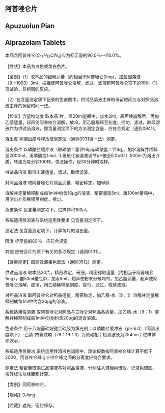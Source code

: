 ## 阿普唑仑片

## Apuzuolun Pian

## Alprazolam Tablets

本品含阿普唑仑$(C_{17}H_{13}ClN_{4})$应为标示量的90.0％～110.0%。

【性状】本品为白色或类白色片。

【鉴别】（1）取本品的细粉适量（约相当于阿普唑仑2mg），加盐酸溶液（9→1000）3ml，振摇使阿普唑仑溶解，滤过，滤液照阿普唑仑项下的鉴别（1）项试验，显相同的反应。

（2）在含量测定项下记录的色谱图中，供试品溶液主峰的保留时间应与对照品溶液主峰的保留时间一致。

【检查】含量均匀度 取本品1片，置20ml量瓶中，加水2ml，超声使崩解后，再加乙腈适量，超声使阿普唑仑溶解，放冷，用乙腈稀释至刻度，摇匀，滤过，取续滤液作为供试品溶液，照含量测定项下的方法测定含量，应符合规定（通则0941)。

溶出度 照溶出度与释放度测定法（通则0931第一法）测定。

溶出条件 以磷酸盐缓冲液（取磷酸二氢钾16g与磷酸氢二钾4g,，加水溶解并稀释至2000ml，用磷酸或1mol／L氢氧化钠溶液调节pH值至6.0±0.1）500ml为溶出介质，转速为每分钟100转，依法操作，经30分钟时取样。

供试品溶液 取溶出液适量，滤过，取续滤液。

对照品溶液 取阿普唑仑对照品适量，精密称定，加甲醇

溶解并定量稀释制成每1ml中约含16μg的溶液，精密量取5ml，置100ml量瓶中，用溶出介质稀释至刻度，摇匀。

色谱条件 见含量测定项下。进样体积100μl。

系统适用性溶液与系统适用性要求 见含量测定项下。

测定法 见含量测定项下。计算每片的溶出量。

限度 标示量的80％，应符合规定。

其他 应符合片剂项下有关的各项规定（通则0101）。

【含量测定】照高效液相色谱法（通则0512）测定。

供试品溶液 取本品20片，精密称定，研细，精密称取适量（约相当于阿普唑仑1mg），置50ml量瓶中，加水5ml，超声使粉末分散均匀，加乙腈适量，超声使阿普唑仑溶解，放冷，用乙腈稀释至刻度，摇匀，滤过，取续滤液。

对照品溶液 取阿普唑仑对照品适量，精密称定，加乙腈-水（9：1）溶解并定量稀释制成每1ml中约含20μg的溶液。

系统适用性溶液 取阿普唑仑对照品与三唑仑对照品各适量，加乙腈-水（9：1）溶解并稀释制成每1ml中分别约含20μg的混合溶液。

色谱条件 用十八烷基硅烷键合硅胶为填充剂；以磷酸盐缓冲液（pH 6.0）（同溶出度项下）-乙腈-四氢呋喃（78：19：3）为流动相；检测波长为254nm；进样体积20μl。

系统适用性要求 系统适用性溶液色谱图中，理论板数按阿普唑仑峰计算不低于2000，阿普唑仑峰与三唑仑峰之间的分离度应符合要求。

测定法 精密量取供试品溶液与对照品溶液，分别注入液相色谱仪，记录色谱图。按外标法以峰面积计算。

【类别】同阿普唑仑。

【规格】0.4mg

【贮藏】遮光，密封保存。